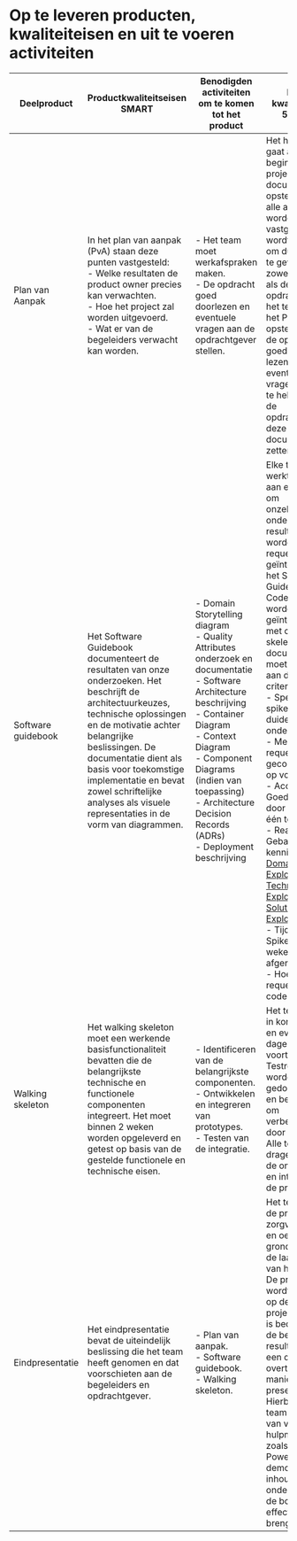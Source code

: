 # Op te leveren producten, kwaliteiteisen en uit te voeren activiteiten


| Deelproduct        | Productkwaliteitseisen **SMART**                                                                                                                                                                                                                                                                                                                 | Benodigden activiteiten om te komen tot het product                                                                                                                                                                                                                                                             | Proces kwaliteiteisen 5xW 1xH                                                                                                                                                                                                                                                                                                                                                                                                                                                                                                                                                                                                                                                                                                                                                                                  |
|--------------------|--------------------------------------------------------------------------------------------------------------------------------------------------------------------------------------------------------------------------------------------------------------------------------------------------------------------------------------------------|-----------------------------------------------------------------------------------------------------------------------------------------------------------------------------------------------------------------------------------------------------------------------------------------------------------------|----------------------------------------------------------------------------------------------------------------------------------------------------------------------------------------------------------------------------------------------------------------------------------------------------------------------------------------------------------------------------------------------------------------------------------------------------------------------------------------------------------------------------------------------------------------------------------------------------------------------------------------------------------------------------------------------------------------------------------------------------------------------------------------------------------------|
| Plan van Aanpak    | In het plan van aanpak (PvA) staan deze punten vastgesteld: <br/> - Welke resultaten de product owner precies kan verwachten. <br> - Hoe het project zal worden uitgevoerd. <br> - Wat er van de begeleiders verwacht kan worden.                                                                                                                | -  Het team moet werkafspraken maken. <br> - De opdracht goed doorlezen en eventuele vragen aan de opdrachtgever stellen.                                                                                                                                                                                       | Het hele team gaat aan het begin van het project een document opstellen waarin alle afspraken worden vastgesteld. Dit wordt gedaan om duidelijkheid te geven aan zowel het team als de opdrachtgever het team gaat het PvA opstellen door de opdracht goed door te lezen en na eventuele vragen gesteld te hebben aan de opdrachtgever deze in het document te zetten                                                                                                                                                                                                                                                                                                                                                                                                                                          |
| Software guidebook | Het Software Guidebook documenteert de resultaten van onze onderzoeken. Het beschrijft de architectuurkeuzes, technische oplossingen en de motivatie achter belangrijke beslissingen. De documentatie dient als basis voor toekomstige implementatie en bevat zowel schriftelijke analyses als visuele representaties in de vorm van diagrammen. | - Domain Storytelling diagram <br/> - Quality Attributes onderzoek en documentatie <br/> - Software Architecture beschrijving <br/> - Container Diagram <br/> - Context Diagram <br/> - Component Diagrams (indien van toepassing) <br/> - Architecture Decision Records (ADRs) <br/> - Deployment beschrijving | Elke teamlid werkt individueel aan een spike om onzekerheden te onderzoeken. De resultaten worden via pull requests geïntegreerd in het Software Guidebook. Code prototypes worden geïntegreerd met de walking skeleton. De documentatie moet voldoen aan de volgende criteria: <br/> - Specifiek: Elke spike heeft een duidelijk onderzoeksdoel <br/> - Meetbaar: Pull requests worden gecontroleerd op volledigheid <br/> - Acceptabel: Goedgekeurd door minimaal één teamlid <br/> - Realistisch: Gebaseerd op kennis uit [Domain Exploration](https://aim-ene.github.io/doex/), [Technology Exploration](https://aim-ene.github.io/teex/) en [Solution Exploration](https://aim-ene.github.io/soex/) <br/> - Tijdgebonden: Spikes worden wekelijks afgerond <br/> - Hoe: Via pull requests en code reviews |
| Walking skeleton   | Het walking skeleton moet een werkende basisfunctionaliteit bevatten die de belangrijkste technische en functionele componenten integreert. Het moet binnen 2 weken worden opgeleverd en getest op basis van de gestelde functionele en technische eisen.                                                                                        | - Identificeren van de belangrijkste componenten. <br> - Ontwikkelen en integreren van prototypes. <br> - Testen van de integratie.                                                                                                                                                                             | Het team werkt in korte iteraties en evalueert dagelijks de voortgang. Testresultaten worden gedocumenteerd en besproken om verbeteringen door te voeren. Alle teamleden dragen bij aan de ontwikkeling en integratie van de prototypes                                                                                                                                                                                                                                                                                                                                                                                                                                                                                                                                                                        |
| Eindpresentatie    | Het eindpresentatie bevat de uiteindelijk beslissing die het team heeft genomen en dat voorschieten aan de begeleiders en opdrachtgever.                                                                                                                                                                                                         | - Plan van aanpak. <br> - Software guidebook. <br> - Walking skeleton.                                                                                                                                                                                                                                          | Het team bereidt de presentatie zorgvuldig voor en oefent deze grondig tijdens de laatste iteratie van het project. De presentatie wordt gehouden op de projectlocatie en is bedoeld om de behaalde resultaten op een duidelijke en overtuigende manier te presenteren. Hierbij maakt het team gebruik van visuele hulpmiddelen, zoals een Powerpoint en demo's, om de inhoud te ondersteunen en de boodschap effectief over te brengen.                                                                                                                                                                                                                                                                                                                                                                       |
